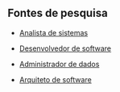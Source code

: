 ## Fontes de pesquisa

* [Analista de sistemas](https://www.trt9.jus.br/pds/pdstrt9/roles/systems_analyst_39D7C49B.html#:~:text=O%20Analista%20de%20Sistemas%20deve,corretamente%20as%20regras%20de%20neg%C3%B3cio.)

* [Desenvolvedor de software](https://www.trt9.jus.br/pds/pdstrt9/roles/systems_analyst_39D7C49B.html#:~:text=O%20Analista%20de%20Sistemas%20deve,corretamente%20as%20regras%20de%20neg%C3%B3cio.)

* [Administrador de dados](https://www.trt9.jus.br/pds/pdstrt9/roles/administrador_dados_66C0F0C5.html)

* [Arquiteto de software](https://www.trt9.jus.br/pds/pdstrt9/roles/architect_E7A12309.html)

